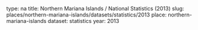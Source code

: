 type: na
title: Northern Mariana Islands / National Statistics (2013)
slug: places/northern-mariana-islands/datasets/statistics/2013
place: northern-mariana-islands
dataset: statistics
year: 2013
